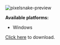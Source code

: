 ![pixelsnake-preview](https://github.com/user-attachments/assets/b545a871-e1e6-43cf-a880-2d766a9a4ba5)

**Available platforms:**
- Windows

[Click here](https://github.com/iamovi/pixelsnake2.0/releases/download/aug03-24/pixelsnakeSetup.exe) to download.